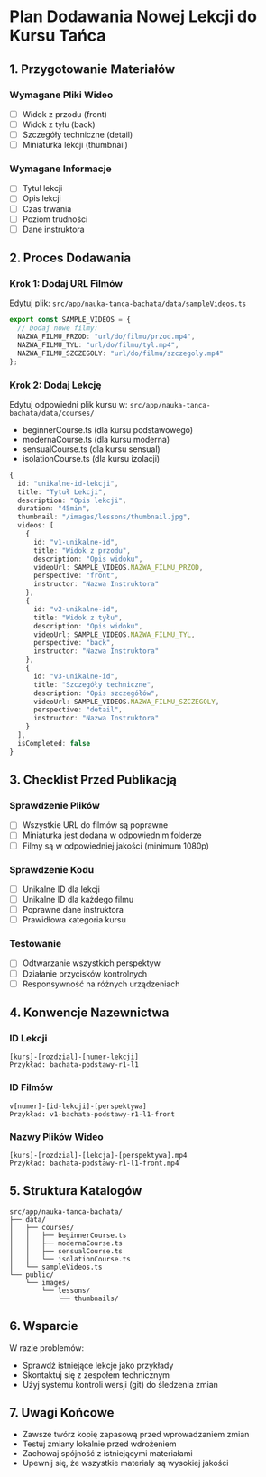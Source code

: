 # Plan Dodawania Nowej Lekcji do Kursu Tańca

## 1. Przygotowanie Materiałów

### Wymagane Pliki Wideo
- [ ] Widok z przodu (front)
- [ ] Widok z tyłu (back)
- [ ] Szczegóły techniczne (detail)
- [ ] Miniaturka lekcji (thumbnail)

### Wymagane Informacje
- [ ] Tytuł lekcji
- [ ] Opis lekcji
- [ ] Czas trwania
- [ ] Poziom trudności
- [ ] Dane instruktora

## 2. Proces Dodawania

### Krok 1: Dodaj URL Filmów
Edytuj plik: `src/app/nauka-tanca-bachata/data/sampleVideos.ts`
```typescript
export const SAMPLE_VIDEOS = {
  // Dodaj nowe filmy:
  NAZWA_FILMU_PRZOD: "url/do/filmu/przod.mp4",
  NAZWA_FILMU_TYL: "url/do/filmu/tyl.mp4",
  NAZWA_FILMU_SZCZEGOLY: "url/do/filmu/szczegoly.mp4"
};
```

### Krok 2: Dodaj Lekcję
Edytuj odpowiedni plik kursu w: `src/app/nauka-tanca-bachata/data/courses/`
- beginnerCourse.ts (dla kursu podstawowego)
- modernaCourse.ts (dla kursu moderna)
- sensualCourse.ts (dla kursu sensual)
- isolationCourse.ts (dla kursu izolacji)

```typescript
{
  id: "unikalne-id-lekcji",
  title: "Tytuł Lekcji",
  description: "Opis lekcji",
  duration: "45min",
  thumbnail: "/images/lessons/thumbnail.jpg",
  videos: [
    {
      id: "v1-unikalne-id",
      title: "Widok z przodu",
      description: "Opis widoku",
      videoUrl: SAMPLE_VIDEOS.NAZWA_FILMU_PRZOD,
      perspective: "front",
      instructor: "Nazwa Instruktora"
    },
    {
      id: "v2-unikalne-id",
      title: "Widok z tyłu",
      description: "Opis widoku",
      videoUrl: SAMPLE_VIDEOS.NAZWA_FILMU_TYL,
      perspective: "back",
      instructor: "Nazwa Instruktora"
    },
    {
      id: "v3-unikalne-id",
      title: "Szczegóły techniczne",
      description: "Opis szczegółów",
      videoUrl: SAMPLE_VIDEOS.NAZWA_FILMU_SZCZEGOLY,
      perspective: "detail",
      instructor: "Nazwa Instruktora"
    }
  ],
  isCompleted: false
}
```

## 3. Checklist Przed Publikacją

### Sprawdzenie Plików
- [ ] Wszystkie URL do filmów są poprawne
- [ ] Miniaturka jest dodana w odpowiednim folderze
- [ ] Filmy są w odpowiedniej jakości (minimum 1080p)

### Sprawdzenie Kodu
- [ ] Unikalne ID dla lekcji
- [ ] Unikalne ID dla każdego filmu
- [ ] Poprawne dane instruktora
- [ ] Prawidłowa kategoria kursu

### Testowanie
- [ ] Odtwarzanie wszystkich perspektyw
- [ ] Działanie przycisków kontrolnych
- [ ] Responsywność na różnych urządzeniach

## 4. Konwencje Nazewnictwa

### ID Lekcji
```
[kurs]-[rozdzial]-[numer-lekcji]
Przykład: bachata-podstawy-r1-l1
```

### ID Filmów
```
v[numer]-[id-lekcji]-[perspektywa]
Przykład: v1-bachata-podstawy-r1-l1-front
```

### Nazwy Plików Wideo
```
[kurs]-[rozdzial]-[lekcja]-[perspektywa].mp4
Przykład: bachata-podstawy-r1-l1-front.mp4
```

## 5. Struktura Katalogów

```
src/app/nauka-tanca-bachata/
├── data/
│   ├── courses/
│   │   ├── beginnerCourse.ts
│   │   ├── modernaCourse.ts
│   │   ├── sensualCourse.ts
│   │   └── isolationCourse.ts
│   └── sampleVideos.ts
└── public/
    └── images/
        └── lessons/
            └── thumbnails/
```

## 6. Wsparcie

W razie problemów:
- Sprawdź istniejące lekcje jako przykłady
- Skontaktuj się z zespołem technicznym
- Użyj systemu kontroli wersji (git) do śledzenia zmian

## 7. Uwagi Końcowe

- Zawsze twórz kopię zapasową przed wprowadzaniem zmian
- Testuj zmiany lokalnie przed wdrożeniem
- Zachowaj spójność z istniejącymi materiałami
- Upewnij się, że wszystkie materiały są wysokiej jakości